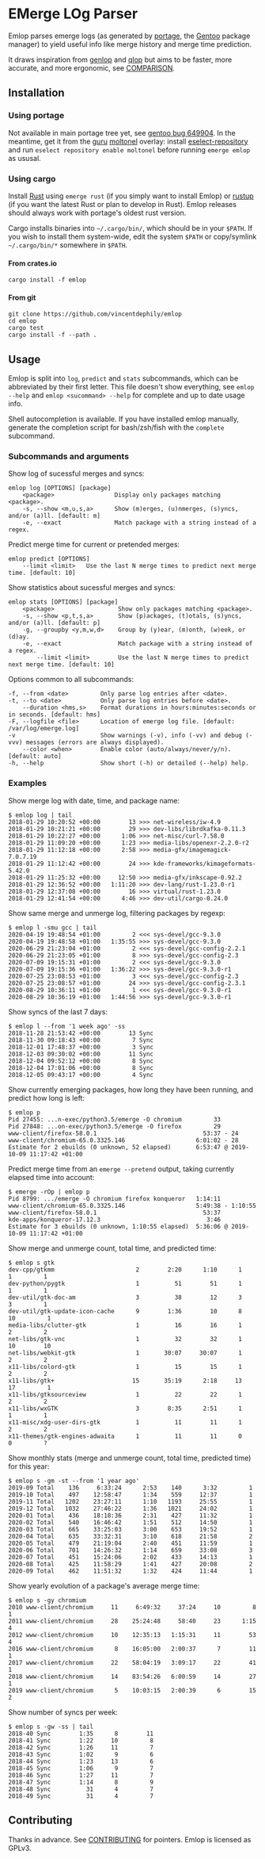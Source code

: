 # EMerge LOg Parser

Emlop parses emerge logs (as generated by [portage](https://wiki.gentoo.org/wiki/Project:Portage),
the [Gentoo](https://www.gentoo.org/) package manager) to yield useful info like merge history and
merge time prediction.

It draws inspiration from [genlop](https://github.com/gentoo-perl/genlop) and
[qlop](https://github.com/gentoo/portage-utils) but aims to be faster, more accurate, and more
ergonomic, see [COMPARISON](COMPARISON.md).


## Installation

### Using portage

Not available in main portage tree yet, see [gentoo bug 649904](https://bugs.gentoo.org/649904). In
the meantime, get it from the [guru](https://wiki.gentoo.org/wiki/Project:GURU)
[moltonel](https://github.com/vincentdephily/moltonel-ebuilds) overlay: install
[eselect-repository](https://wiki.gentoo.org/wiki/Eselect/Repository) and run `eselect repository
enable moltonel` before running `emerge emlop` as ususal.

### Using cargo

Install [Rust](https://www.rust-lang.org/) using `emerge rust` (if you simply want to install Emlop)
or [rustup](https://www.rust-lang.org/en-US/install.html) (if you want the latest Rust or plan to
develop in Rust). Emlop releases should always work with portage's oldest rust version.

Cargo installs binaries into `~/.cargo/bin/`, which should be in your `$PATH`. If you wish to
install them system-wide, edit the system `$PATH` or copy/symlink `~/.cargo/bin/*` somewhere in
`$PATH`.

#### From crates.io

    cargo install -f emlop

#### From git

    git clone https://github.com/vincentdephily/emlop
    cd emlop
    cargo test
    cargo install -f --path .

## Usage

Emlop is split into `log`, `predict` and `stats` subcommands, which can be abbreviated by their
first letter. This file doesn't show everything, see `emlop --help` and `emlop <sucommand> --help`
for complete and up to date usage info.

Shell autocompletion is available. If you have installed emlop manually, generate the completion
script for bash/zsh/fish with the `complete` subcommand.

### Subcommands and arguments

Show log of sucessful merges and syncs:

    emlop log [OPTIONS] [package]
        <package>                 Display only packages matching <package>.
        -s, --show <m,u,s,a>      Show (m)erges, (u)nmerges, (s)yncs, and/or (a)ll. [default: m]
        -e, --exact               Match package with a string instead of a regex.

Predict merge time for current or pretended merges:

    emlop predict [OPTIONS]
        --limit <limit>   Use the last N merge times to predict next merge time. [default: 10]

Show statistics about sucessful merges and syncs:

    emlop stats [OPTIONS] [package]
        <package>                  Show only packages matching <package>.
        -s, --show <p,t,s,a>       Show (p)ackages, (t)otals, (s)yncs, and/or (a)ll. [default: p]
        -g, --groupby <y,m,w,d>    Group by (y)ear, (m)onth, (w)eek, or (d)ay.
        -e, --exact                Match package with a string instead of a regex.
            --limit <limit>        Use the last N merge times to predict next merge time. [default: 10]

Options common to all subcommands:

    -f, --from <date>         Only parse log entries after <date>.
    -t, --to <date>           Only parse log entries before <date>.
        --duration <hms,s>    Format durations in hours:minutes:seconds or in seconds. [default: hms]
    -F, --logfile <file>      Location of emerge log file. [default: /var/log/emerge.log]
    -v                        Show warnings (-v), info (-vv) and debug (-vvv) messages (errors are always displayed).
        --color <when>        Enable color (auto/always/never/y/n). [default: auto]
    -h, --help                Show short (-h) or detailed (--help) help.

### Examples

Show merge log with date, time, and package name:

    $ emlop log | tail
    2018-01-29 10:20:52 +00:00        13 >>> net-wireless/iw-4.9
    2018-01-29 10:21:21 +00:00        29 >>> dev-libs/librdkafka-0.11.3
    2018-01-29 10:22:27 +00:00      1:06 >>> net-misc/curl-7.58.0
    2018-01-29 11:09:20 +00:00      1:23 >>> media-libs/openexr-2.2.0-r2
    2018-01-29 11:12:18 +00:00      2:58 >>> media-gfx/imagemagick-7.0.7.19
    2018-01-29 11:12:42 +00:00        24 >>> kde-frameworks/kimageformats-5.42.0
    2018-01-29 11:25:32 +00:00     12:50 >>> media-gfx/inkscape-0.92.2
    2018-01-29 12:36:52 +00:00   1:11:20 >>> dev-lang/rust-1.23.0-r1
    2018-01-29 12:37:08 +00:00        16 >>> virtual/rust-1.23.0
    2018-01-29 12:41:54 +00:00      4:46 >>> dev-util/cargo-0.24.0

Show same merge and unmerge log, filtering packages by regexp:

    $ emlop l -smu gcc | tail
    2020-04-19 19:48:54 +01:00         2 <<< sys-devel/gcc-9.3.0
    2020-04-19 19:48:58 +01:00   1:35:55 >>> sys-devel/gcc-9.3.0
    2020-06-29 21:23:04 +01:00         2 <<< sys-devel/gcc-config-2.2.1
    2020-06-29 21:23:05 +01:00         8 >>> sys-devel/gcc-config-2.3
    2020-07-09 19:15:31 +01:00         2 <<< sys-devel/gcc-9.3.0
    2020-07-09 19:15:36 +01:00   1:36:22 >>> sys-devel/gcc-9.3.0-r1
    2020-07-25 23:08:53 +01:00         3 <<< sys-devel/gcc-config-2.3
    2020-07-25 23:08:57 +01:00        24 >>> sys-devel/gcc-config-2.3.1
    2020-08-29 10:36:11 +01:00         1 <<< sys-devel/gcc-9.3.0-r1
    2020-08-29 10:36:19 +01:00   1:44:56 >>> sys-devel/gcc-9.3.0-r1

Show syncs of the last 7 days:

    $ emlop l --from '1 week ago' -ss
    2018-11-28 21:53:42 +00:00        13 Sync
    2018-11-30 09:18:43 +00:00         7 Sync
    2018-12-01 17:48:37 +00:00         3 Sync
    2018-12-03 09:30:02 +00:00        11 Sync
    2018-12-04 09:52:12 +00:00         8 Sync
    2018-12-04 17:01:06 +00:00         8 Sync
    2018-12-05 09:43:17 +00:00         4 Sync

Show currently emerging packages, how long they have been running, and predict how long is left:

    $ emlop p
    Pid 27455: ...n-exec/python3.5/emerge -O chromium         33
    Pid 27848: ...on-exec/python3.5/emerge -O firefox         29
    www-client/firefox-58.0.1                              53:37 - 24
    www-client/chromium-65.0.3325.146                    6:01:02 - 28
    Estimate for 2 ebuilds (0 unknown, 52 elapsed)       6:53:47 @ 2019-10-09 11:17:42 +01:00

Predict merge time from an `emerge --pretend` output, taking currently elapsed time into account:

    $ emerge -rOp | emlop p
    Pid 8799: .../emerge -O chromium firefox konqueror   1:14:11
    www-client/chromium-65.0.3325.146                    5:49:38 - 1:10:55
    www-client/firefox-58.0.1                              53:37
    kde-apps/konqueror-17.12.3                              3:46
    Estimate for 3 ebuilds (0 unknown, 1:10:55 elapsed)  5:36:06 @ 2019-10-09 11:17:42 +01:00

Show merge and unmerge count, total time, and predicted time:

    $ emlop s gtk
    dev-cpp/gtkmm                       2        2:20      1:10      1         1         1
    dev-python/pygtk                    1          51        51      1         1         1
    dev-util/gtk-doc-am                 3          38        12      3         3         1
    dev-util/gtk-update-icon-cache      9        1:36        10      8        10         1
    media-libs/clutter-gtk              1          16        16      1         2         2
    net-libs/gtk-vnc                    1          32        32      1        10        10
    net-libs/webkit-gtk                 1       30:07     30:07      1         2         2
    x11-libs/colord-gtk                 1          15        15      1         2         2
    x11-libs/gtk+                      15       35:19      2:18     13        17         1
    x11-libs/gtksourceview              1          22        22      1         2         2
    x11-libs/wxGTK                      3        8:35      2:51      1         1         1
    x11-misc/xdg-user-dirs-gtk          1          11        11      1         2         2
    x11-themes/gtk-engines-adwaita      1          11        11      0         0         ?

Show monthly stats (merge and unmerge count, total time, predicted time) for this year:

    $ emlop s -gm -st --from '1 year ago'
    2019-09 Total    136     6:33:24      2:53    140      3:32         1
    2019-10 Total    497    12:58:47      1:34    559     12:37         1
    2019-11 Total   1202    23:27:11      1:10   1193     25:55         1
    2019-12 Total   1032    27:46:22      1:36   1021     24:02         1
    2020-01 Total    436    18:18:36      2:31    427     11:32         1
    2020-02 Total    540    16:46:42      1:51    512     14:50         1
    2020-03 Total    665    33:25:03      3:00    653     19:52         1
    2020-04 Total    635    33:32:31      3:10    618     21:58         2
    2020-05 Total    479    21:19:04      2:40    451     11:59         1
    2020-06 Total    701    14:26:32      1:14    659     33:08         3
    2020-07 Total    451    15:24:06      2:02    433     14:13         1
    2020-08 Total    425    11:58:29      1:41    427     20:08         2
    2020-09 Total    462    11:51:32      1:32    424     11:44         1

Show yearly evolution of a package's average merge time:

    $ emlop s -gy chromium
    2010 www-client/chromium     11     6:49:32     37:24     10         8         1
    2011 www-client/chromium     28    25:24:48     58:40     23      1:15         4
    2012 www-client/chromium     10    12:35:13   1:15:31     11        53         4
    2016 www-client/chromium      8    16:05:00   2:00:37      7        11         1
    2017 www-client/chromium     22    58:04:19   3:09:17     22        41         1
    2018 www-client/chromium     14    83:54:26   6:00:59     14        27         1
    2019 www-client/chromium      5    10:03:15   2:00:39      6        15         2

Show number of syncs per week:

    $ emlop s -gw -ss | tail
    2018-40 Sync        1:35      8        11
    2018-41 Sync        1:22     10         8
    2018-42 Sync        1:26     11         7
    2018-43 Sync        1:02      9         6
    2018-44 Sync        1:23     13         6
    2018-45 Sync        1:06      9         7
    2018-46 Sync        1:27     11         7
    2018-47 Sync        1:14      8         9
    2018-48 Sync          31      4         7
    2018-49 Sync          31      4         7

## Contributing

Thanks in advance. See [CONTRIBUTING](CONTRIBUTING.md) for pointers. Emlop is licensed as GPLv3.
